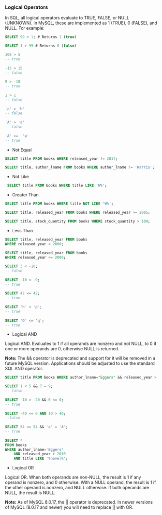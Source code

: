 ### Logical Operators

In SQL, all logical operators evaluate to TRUE, FALSE, or NULL (UNKNOWN). In MySQL, these are implemented as 1 (TRUE), 0 (FALSE), and NULL. For example:

```sql
SELECT 99 > 1; # Returns 1 (true)

SELECT 1 > 99 # Returns 0 (false)

100 > 5
-- true
 
-15 > 15
-- false
 
9 > -10
-- true
 
1 > 1
-- false
 
'a' > 'b'
-- false
 
'A' > 'a'
-- false
 
'A' >=  'a'
-- true
```

* Not Equal

```sql
SELECT title FROM books WHERE released_year != 2017;

SELECT title, author_lname FROM books WHERE author_lname != 'Harris';
```

* Not Like

```sql
 SELECT title FROM books WHERE title LIKE 'W%';
```

* Greater Than

```sql
SELECT title FROM books WHERE title NOT LIKE 'W%';

SELECT title, released_year FROM books WHERE released_year >= 2005;

SELECT title, stock_quantity FROM books WHERE stock_quantity > 100;
```

* Less Than

```sql
SELECT title, released_year FROM books
WHERE released_year < 2000;
 
SELECT title, released_year FROM books
WHERE released_year <= 2000;

SELECT 3 < -10;
-- false
 
SELECT -10 < -9;
-- true
 
SELECT 42 <= 42;
-- true
 
SELECT 'h' < 'p';
-- true
 
SELECT 'Q' <= 'q';
-- true
```

* Logical AND

Logical AND. Evaluates to 1 if all operands are nonzero and not NULL, to 0 if one or more operands are 0, otherwise NULL is returned.

**Note:** The && operator is deprecated and support for it will be removed in a future MySQL version. Applications should be adjusted to use the standard SQL AND operator.

```sql
SELECT title FROM books WHERE author_lname="Eggers" && released_year > 2010;

SELECT 1 < 5 && 7 = 9;
-- false
 
SELECT -10 > -20 && 0 <= 0;
-- true
 
SELECT -40 <= 0 AND 10 > 40;
--false
 
SELECT 54 <= 54 && 'a' = 'A';
-- true
 
SELECT * 
FROM books
WHERE author_lname='Eggers' 
    AND released_year > 2010 
    AND title LIKE '%novel%';
```

* Logical OR

Logical OR. When both operands are non-NULL, the result is 1 if any operand is nonzero, and 0 otherwise. With a NULL operand, the result is 1 if the other operand is nonzero, and NULL otherwise. If both operands are NULL, the result is NULL.

**Note:** As of MySQL 8.0.17, the || operator is deprecated. In newer versions of MySQL (8.0.17 and newer) you will need to replace || with OR.
